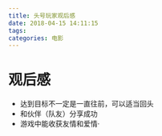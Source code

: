 ```yaml
---
title: 头号玩家观后感
date: 2018-04-15 14:11:15
tags:
categories: 电影
---
```


# 观后感

- 达到目标不一定是一直往前，可以适当回头
- 和伙伴（队友）分享成功
- 游戏中能收获友情和爱情·
